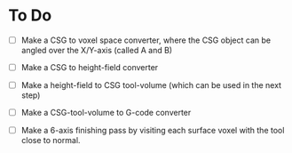 # To Do


- [ ] Make a CSG to voxel space converter, where the CSG object can be angled over the X/Y-axis (called A and B)
- [ ] Make a CSG to height-field converter
- [ ] Make a height-field to CSG tool-volume (which can be used in the next step)
- [ ] Make a CSG-tool-volume to G-code converter

- [ ] Make a 6-axis finishing pass by visiting each surface voxel with the tool close to normal.